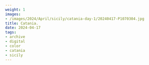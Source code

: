 ```yaml
---
weight: 1
images:
- /images/2024/April/sicily/catania-day-1/20240417-P1070304.jpg
title: Catania.
date: 2024-04-17
tags:
- archive
- digital
- color
- catania
- sicily
---
```


